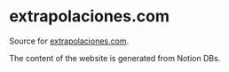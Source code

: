 # extrapolaciones.com

Source for [extrapolaciones.com](extrapolaciones.com).

The content of the website is generated from Notion DBs.
